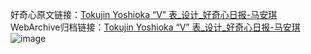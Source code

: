 好奇心原文链接：[Tokujin Yoshioka “V” 表_设计_好奇心日报-马安琪 ](https://www.qdaily.com/articles/10295.html)
WebArchive归档链接：[Tokujin Yoshioka “V” 表_设计_好奇心日报-马安琪 ](http://web.archive.org/web/20190623160036/https://www.qdaily.com/articles/10295.html)
![image](http://ww3.sinaimg.cn/large/007d5XDply1g3vw0l7gqdj30u03rcaha)
